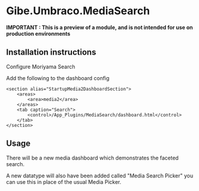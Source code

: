# Gibe.Umbraco.MediaSearch

__IMPORTANT : This is a preview of a module, and is not intended for use on production environments__

## Installation instructions

Configure Moriyama Search

Add the following to the dashboard config

```
<section alias="StartupMedia2DashboardSection">
	<areas>
		<area>media2</area>
	</areas>
	<tab caption="Search">
		<control>/App_Plugins/MediaSearch/dashboard.html</control>
	</tab>
</section>
```

## Usage

There will be a new media dashboard which demonstrates the faceted search. 

A new datatype will also have been added called "Media Search Picker" you can use this in place of the usual Media Picker.
 